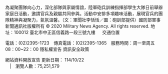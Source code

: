 為凝聚團隊向心力，深化部隊與家屬情誼，陸軍砲兵訓練指揮部學生大隊日前舉辦家庭日活動，邀請官兵及親屬共同參與。活動中安排多項趣味活動，展現官兵的團隊精神與凝聚力，氣氛溫馨。（文：軍聞社李恬恬／圖：砲訓部提供）國防部軍事新聞通訊社版權所有 © 2020 Military News Agency. All rights reserved.
地址：100012 臺北市中正區信義路一段三號九樓
               
              交通位置

電話：(02)2395-1723 傳真電話：(02)2395-1365 服務時間：周一至周五08：00~22：00
隱私權宣告
資訊安全政策
            
網站資料開放宣告
更新日期：
114/10/22            
             | 瀏覽人數：75,251,579